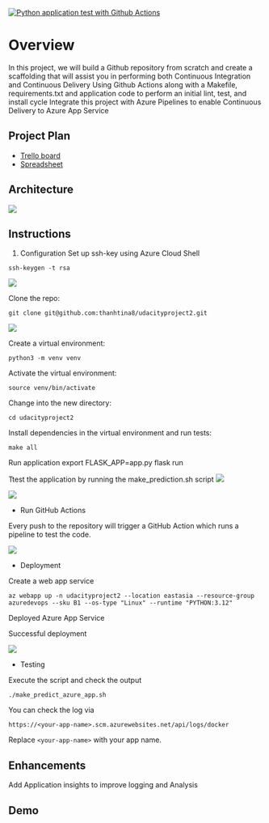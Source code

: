 [![Python application test with Github Actions](https://github.com/thanhtina8/udacityproject2/actions/workflows/python-app.yml/badge.svg?branch=main)](https://github.com/thanhtina8/udacityproject2/actions/workflows/python-app.yml)

# Overview

In this project, we will build a Github repository from scratch and create a scaffolding that will assist you in performing both Continuous Integration and Continuous Delivery
   Using Github Actions along with a Makefile, requirements.txt and application code to perform an initial lint, test, and install cycle
   Integrate this project with Azure Pipelines to enable Continuous Delivery to Azure App Service
## Project Plan

* [Trello board](https://trello.com/b/N126gwen/udacity)
* [Spreadsheet](https://github.com/thanhtina8/udacityproject2/blob/main/Udacityproject2.xlsx)

## Architecture

![](https://github.com/thanhtina8/udacityproject2/blob/main/Screenshots/overview.png)

## Instructions
1. Configuration
Set up ssh-key using Azure Cloud Shell
```
ssh-keygen -t rsa 
```
![](https://github.com/thanhtina8/udacityproject2/blob/main/Screenshots/keygen.png)

Clone the repo:
```
git clone git@github.com:thanhtina8/udacityproject2.git
```
![](https://github.com/thanhtina8/udacityproject2/blob/ccc9b46156296484e73d6632e35e1f464e7d52bf/Screenshots/CreateAppService.png)

Create a virtual environment:
```
python3 -m venv venv
```
Activate the virtual environment:
```
source venv/bin/activate
```
Change into the new directory:
```
cd udacityproject2
```
Install dependencies in the virtual environment and run tests:
```
make all
```
Run application
export FLASK_APP=app.py
  flask run


Ttest the application by running the make_prediction.sh script
![](https://github.com/thanhtina8/udacityproject2/blob/ccc9b46156296484e73d6632e35e1f464e7d52bf/Screenshots/runtestapplication.png)

![](https://github.com/thanhtina8/udacityproject2/blob/ccc9b46156296484e73d6632e35e1f464e7d52bf/Screenshots/testlocalhost.png)

* Run GitHub Actions

Every push to the repository will trigger a GitHub Action which runs a pipeline to test the code.

![](https://github.com/thanhtina8/udacityproject2/blob/main/Screenshots/githubaction.png)

* Deployment

Create a web app service

```
az webapp up -n udacityproject2 --location eastasia --resource-group azuredevops --sku B1 --os-type "Linux" --runtime "PYTHON:3.12"

```



Deployed Azure App Service



Successful deployment

![](https://github.com/thanhtina8/udacityproject2/blob/main/Screenshots/appurl.png)

* Testing



Execute the script and check the output
```
./make_predict_azure_app.sh     
````


You can check the log via 

```
https://<your-app-name>.scm.azurewebsites.net/api/logs/docker
```

Replace ```<your-app-name>``` with your app name.



## Enhancements

Add Application insights to improve logging and Analysis

## Demo 




